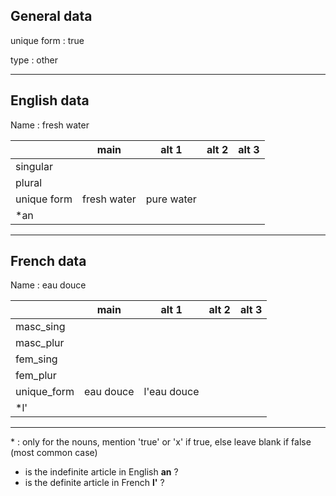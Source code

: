 ## General data

unique form : true

type : other

---

## English data

Name : fresh water

|             |    main     |   alt 1    | alt 2 | alt 3 |
| :---------- | :---------: | :--------: | :---: | ----- |
| singular    |             |            |       |       |
| plural      |             |            |       |       |
| unique form | fresh water | pure water |       |       |
| \*an        |             |            |       |       |

---

## French data

Name : eau douce

|             |   main    |    alt 1    | alt 2 | alt 3 |
| :---------- | :-------: | :---------: | :---: | :---: |
| masc_sing   |           |             |       |       |
| masc_plur   |           |             |       |       |
| fem_sing    |           |             |       |       |
| fem_plur    |           |             |       |       |
| unique_form | eau douce | l'eau douce |       |       |
| \*l'        |           |             |       |       |

---

\* : only for the nouns, mention 'true' or 'x' if true, else leave blank if false (most common case)

- is the indefinite article in English **an** ?
- is the definite article in French **l'** ?
